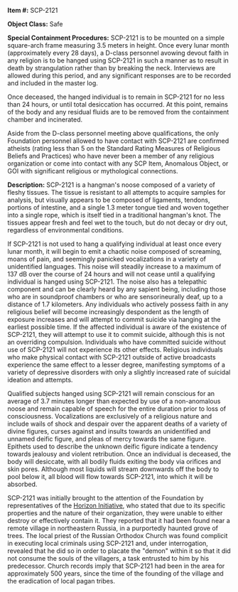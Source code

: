 **Item #:** SCP-2121

**Object Class:** Safe

**Special Containment Procedures:** SCP-2121 is to be mounted on a simple square-arch frame measuring 3.5 meters in height. Once every lunar month (approximately every 28 days), a D-class personnel avowing devout faith in any religion is to be hanged using SCP-2121 in such a manner as to result in death by strangulation rather than by breaking the neck. Interviews are allowed during this period, and any significant responses are to be recorded and included in the master log.

Once deceased, the hanged individual is to remain in SCP-2121 for no less than 24 hours, or until total desiccation has occurred. At this point, remains of the body and any residual fluids are to be removed from the containment chamber and incinerated.

Aside from the D-class personnel meeting above qualifications, the only Foundation personnel allowed to have contact with SCP-2121 are confirmed atheists (rating less than 5 on the Standard Rating Measures of Religious Beliefs and Practices) who have never been a member of any religious organization or come into contact with any SCP Item, Anomalous Object, or GOI with significant religious or mythological connections.

**Description:** SCP-2121 is a hangman's noose composed of a variety of fleshy tissues. The tissue is resistant to all attempts to acquire samples for analysis, but visually appears to be composed of ligaments, tendons, portions of intestine, and a single 1.3 meter tongue tied and woven together into a single rope, which is itself tied in a traditional hangman's knot. The tissues appear fresh and feel wet to the touch, but do not decay or dry out, regardless of environmental conditions.

If SCP-2121 is not used to hang a qualifying individual at least once every lunar month, it will begin to emit a chaotic noise composed of screaming, moans of pain, and seemingly panicked vocalizations in a variety of unidentified languages. This noise will steadily increase to a maximum of 137 dB over the course of 24 hours and will not cease until a qualifying individual is hanged using SCP-2121. The noise also has a telepathic component and can be clearly heard by any sapient being, including those who are in soundproof chambers or who are sensorineurally deaf, up to a distance of 1.7 kilometers. Any individuals who actively possess faith in any religious belief will become increasingly despondent as the length of exposure increases and will attempt to commit suicide via hanging at the earliest possible time. If the affected individual is aware of the existence of SCP-2121, they will attempt to use it to commit suicide, although this is not an overriding compulsion. Individuals who have committed suicide without use of SCP-2121 will not experience its other effects. Religious individuals who make physical contact with SCP-2121 outside of active broadcasts experience the same effect to a lesser degree, manifesting symptoms of a variety of depressive disorders with only a slightly increased rate of suicidal ideation and attempts.

Qualified subjects hanged using SCP-2121 will remain conscious for an average of 3.7 minutes longer than expected by use of a non-anomalous noose and remain capable of speech for the entire duration prior to loss of consciousness. Vocalizations are exclusively of a religious nature and include wails of shock and despair over the apparent deaths of a variety of divine figures, curses against and insults towards an unidentified and unnamed deific figure, and pleas of mercy towards the same figure. Epithets used to describe the unknown deific figure indicate a tendency towards jealousy and violent retribution. Once an individual is deceased, the body will desiccate, with all bodily fluids exiting the body via orifices and skin pores. Although most liquids will stream downwards off the body to pool below it, all blood will flow towards SCP-2121, into which it will be absorbed.

SCP-2121 was initially brought to the attention of the Foundation by representatives of the [Horizon Initiative](/fire-on-the-horizon), who stated that due to its specific properties and the nature of their organization, they were unable to either destroy or effectively contain it. They reported that it had been found near a remote village in northeastern Russia, in a purportedly haunted grove of trees. The local priest of the Russian Orthodox Church was found complicit in executing local criminals using SCP-2121 and, under interrogation, revealed that he did so in order to placate the "demon" within it so that it did not consume the souls of the villagers, a task entrusted to him by his predecessor. Church records imply that SCP-2121 had been in the area for approximately 500 years, since the time of the founding of the village and the eradication of local pagan tribes.